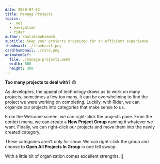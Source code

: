 ```yaml
---
date: 2020-07-02
title: Manage Projects
topics:
  - .net
  - navigation
  - rider
author: khalidabuhakmeh
subtitle: Keep your projects organized for an efficient experience
thumbnail: ./thumbnail.png
cardThumbnail: ./card.png
animatedGif:
  file: ./manage-projects.webm
  width: 600
  height: 300
---
```


**Too many projects to deal with?** 😱

As developers, the appeal of technology draws us to work on many projects, sometimes a few too many. It can be overwhelming to find the project we were working on completing. Luckily, with Rider, we can organize our projects into categories that make sense to us.

From the Welcome screen, we can right-click the projects pane. From the context menu, we can create a **New Project Group** naming it whatever we want. Finally, we can right-click our projects and move them into the newly created category.

These categories aren't only for show. We can right-click the group and choose to **Open All Projects In Group** in one fell swoop.

With a little bit of organization comes excellent strengths. 💪
